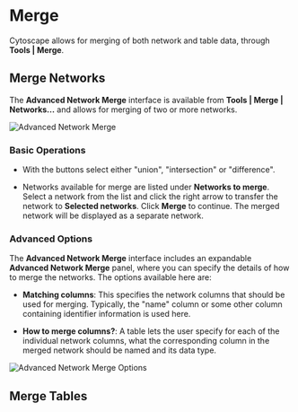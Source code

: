 <a id="merge"> </a>
# Merge

Cytoscape allows for merging of both network and table data, through
**Tools | Merge**.

<a id="merge_networks"> </a>
## Merge Networks

The **Advanced Network Merge** interface is available from **Tools |
Merge | Networks...** and allows for merging of two or more networks.

![Advanced Network
Merge](_static/images/Merge/AdvancedNetworkMerge.png)

<a id="basic_operations"> </a>
### Basic Operations

-   With the buttons select either "union", "intersection"
    or "difference".

-   Networks available for merge are listed under **Networks to merge**.
    Select a network from the list and click the right arrow to transfer
    the network to **Selected networks**. Click **Merge** to continue.
    The merged network will be displayed as a separate network.

<a id="advanced_options"> </a>
### Advanced Options

The **Advanced Network Merge** interface includes an expandable
**Advanced Network Merge** panel, where you can specify the details of
how to merge the networks. The options available here are:

-   **Matching columns**: This specifies the network columns that should
    be used for merging. Typically, the "name" column or some other
    column containing identifier information is used here.

-   **How to merge columns?**: A table lets the user specify for each of
    the individual network columns, what the corresponding column in the
    merged network should be named and its data type.

![Advanced Network Merge Options](_static/images/Merge/AdvancedNetworkMergeOptions.png)

<a id="merge_tables"> </a>
## Merge Tables
